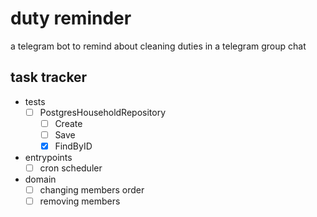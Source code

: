# duty reminder

a telegram bot to remind about cleaning duties in a telegram group chat

## task tracker

- tests
    - [ ] PostgresHouseholdRepository
        - [ ] Create
        - [ ] Save
        - [x] FindByID
- entrypoints
    - [ ] cron scheduler
- domain
    - [ ] changing members order
    - [ ] removing members
